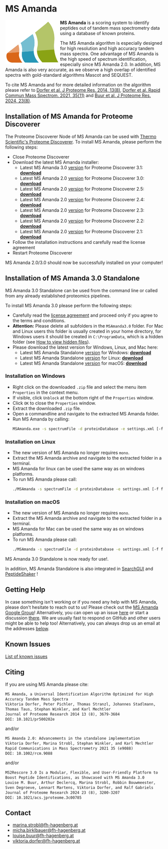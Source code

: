# MS Amanda

<img src="logo/msamanda.jpg" align="left" width="175px"/>

**MS Amanda** is a scoring system to identify peptides out of tandem mass spectrometry data using a database of known proteins.

The MS Amanda algorithm is especially designed for high resolution and high accuracy tandem mass spectra. One advantage of MS Amanda is the high
speed of spectrum identification, especially since MS Amanda 2.0. In addition, MS Amanda is also very accurate, as we observe a high overlap of
identified spectra with gold-standard algorithms Mascot and SEQUEST.

To cite MS Amanda and for more detailed information on the algorithm please refer to
[Dorfer et al. J Proteome Res. 2014, 13(8)](https://doi.org/10.1021/pr500202e),
[Dorfer et al. Rapid Commun Mass Spectrom. 2021, 35(11)](https://doi.org/10.1002/rcm.9088)
and 
[Buur et al. J Proteome Res. 2024, 23(8)](https://doi.org/10.1021/acs.jproteome.3c00785).

## Installation of MS Amanda for Proteome Discoverer

The Proteome Discoverer Node of MS Amanda can be used with
[Thermo Scientific's Proteome Discoverer](https://www.thermofisher.com/at/en/home/industrial/mass-spectrometry/liquid-chromatography-mass-spectrometry-lc-ms/lc-ms-software/multi-omics-data-analysis/proteome-discoverer-software.html).
To install MS Amanda, please perform the following steps:

- Close Proteome Discoverer
- Download the latest MS Amanda installer:
  - Latest MS Amanda 3.0 [version](https://github.com/hgb-bin-proteomics/MSAmanda/raw/master/release/pd/PD3.1/latest/version.txt) for Proteome Discoverer 3.1: [**download**](https://github.com/hgb-bin-proteomics/MSAmanda/raw/master/release/pd/PD3.1/latest/latest.zip)
  - Latest MS Amanda 2.0 [version](https://github.com/hgb-bin-proteomics/MSAmanda/raw/master/release/pd/PD3.0/latest/version.txt) for Proteome Discoverer 3.0: [**download**](https://github.com/hgb-bin-proteomics/MSAmanda/raw/master/release/pd/PD3.0/latest/latest.zip)
  - Latest MS Amanda 2.0 [version](https://github.com/hgb-bin-proteomics/MSAmanda/raw/master/release/pd/PD2.5/latest/version.txt) for Proteome Discoverer 2.5: [**download**](https://github.com/hgb-bin-proteomics/MSAmanda/raw/master/release/pd/PD2.5/latest/latest.zip)
  - Latest MS Amanda 2.0 [version](https://github.com/hgb-bin-proteomics/MSAmanda/raw/master/release/pd/PD2.4/latest/version.txt) for Proteome Discoverer 2.4: [**download**](https://github.com/hgb-bin-proteomics/MSAmanda/raw/master/release/pd/PD2.4/latest/latest.zip)
  - Latest MS Amanda 2.0 [version](https://github.com/hgb-bin-proteomics/MSAmanda/raw/master/release/pd/PD2.3/latest/version.txt) for Proteome Discoverer 2.3: [**download**](https://github.com/hgb-bin-proteomics/MSAmanda/raw/master/release/pd/PD2.3/latest/latest.zip)
  - Latest MS Amanda 2.0 [version](https://github.com/hgb-bin-proteomics/MSAmanda/raw/master/release/pd/PD2.2/latest/version.txt) for Proteome Discoverer 2.2: [**download**](https://github.com/hgb-bin-proteomics/MSAmanda/raw/master/release/pd/PD2.2/latest/latest.zip)
  - Latest MS Amanda 2.0 [version](https://github.com/hgb-bin-proteomics/MSAmanda/raw/master/release/pd/PD2.1/latest/version.txt) for Proteome Discoverer 2.1: [**download**](https://github.com/hgb-bin-proteomics/MSAmanda/raw/master/release/pd/PD2.1/latest/latest.zip)
- Follow the installation instructions and carefully read the license agreement
- Restart Proteome Discoverer

MS Amanda 2.0/3.0 should now be successfully installed on your computer!

## Installation of MS Amanda 3.0 Standalone

MS Amanda 3.0 Standalone can be used from the command line or called from any already established proteomics pipelines.

To install MS Amanda 3.0 please perform the following steps:

- Carefully read the [license agreement](https://github.com/hgb-bin-proteomics/MSAmanda/blob/master/LICENSE) and proceed only if you agree to the terms and conditions.
- **Attention:** Please delete all subfolders in the `MSAmanda3.0` folder. For Mac and Linux users this folder is usually created in your home directory, for Windows users it should be created in `C:\ProgramData`, which is a hidden folder (see [How to view hidden files](https://support.microsoft.com/en-us/windows/view-hidden-files-and-folders-in-windows-97fbc472-c603-9d90-91d0-1166d1d9f4b5)).
- Please download the latest version for Windows, Linux, and Mac here:
  - Latest MS Amanda Standalone [version](https://github.com/hgb-bin-proteomics/MSAmanda/raw/master/release/sa/latest/version.txt) for Windows: [**download**](https://github.com/hgb-bin-proteomics/MSAmanda/raw/master/release/sa/latest/win/latest.zip)
  - Latest MS Amanda Standalone [version](https://github.com/hgb-bin-proteomics/MSAmanda/raw/master/release/sa/latest/version.txt) for Linux: [**download**](https://github.com/hgb-bin-proteomics/MSAmanda/raw/master/release/sa/latest/linux/latest.tar.gz)
  - Latest MS Amanda Standalone [version](https://github.com/hgb-bin-proteomics/MSAmanda/raw/master/release/sa/latest/version.txt) for macOS: [**download**](https://github.com/hgb-bin-proteomics/MSAmanda/raw/master/release/sa/latest/mac/latest.tar.gz)

### Installation on Windows

- Right click on the downloaded `.zip` file and select the menu item `Properties` in the context menu.
- If visible, click `Unblock` at the bottom right of the `Properties` window.
- Click `OK` to close the `Properties` window.
- Extract the downloaded `.zip` file.
- Open a commandline and navigate to the extracted MS Amanda folder.
- Run MS Amanda by calling:
  ```bash
  MSAmanda.exe -s spectrumFile -d proteinDatabase -e settings.xml [-f fileformat] [-o outputfilename]
  ```

### Installation on Linux

- The new version of MS Amanda no longer requires `mono`.
- Extract the MS Amanda archive and navigate to the extracted folder in a terminal.
- MS Amanda for linux can be used the same way as on windows platforms.
- To run MS Amanda please call:
  ```bash
  ./MSAmanda -s spectrumFile -d proteinDatabase -e settings.xml [-f fileformat] [-o outputfilename]
  ```

### Installation on macOS

- The new version of MS Amanda no longer requires `mono`.
- Extract the MS Amanda archive and navigate to the extracted folder in a terminal.
- MS Amanda for Mac can be used the same way as on windows platforms.
- To run MS Amanda please call:
  ```bash
  ./MSAmanda -s spectrumFile -d proteinDatabase -e settings.xml [-f fileformat] [-o outputfilename]
  ```

MS Amanda 3.0 Standalone is now ready for use!.

In addition, MS Amanda Standalone is also integrated in
[SearchGUI](http://compomics.github.io/projects/searchgui.html)
and
[PeptideShaker](http://compomics.github.io/projects/peptide-shaker.html)
!

## Getting Help

In case something isn't working or if you need any help with MS Amanda,
please don't hesitate to reach out to us! Please check out the
[MS Amanda Google Group](https://groups.google.com/d/forum/msamanda)!
Alternatively, you can open
up an issue [here](https://github.com/hgb-bin-proteomics/MSAmanda/issues) or
start a discussion
[there](https://github.com/hgb-bin-proteomics/MSAmanda/discussions).
We are usually fast to respond on GitHub and other users might be able to help
too! Alternatively, you can always drop us an email at the addresses
[below](#contact).

## Known Issues

[List of known issues](https://github.com/hgb-bin-proteomics/MSAmanda/issues)

## Citing

If you are using MS Amanda please cite:
```
MS Amanda, a Universal Identification Algorithm Optimized for High Accuracy Tandem Mass Spectra
Viktoria Dorfer, Peter Pichler, Thomas Stranzl, Johannes Stadlmann, Thomas Taus, Stephan Winkler, and Karl Mechtler
Journal of Proteome Research 2014 13 (8), 3679-3684
DOI: 10.1021/pr500202e
```
and/or
```
MS Amanda 2.0: Advancements in the standalone implementation
Viktoria Dorfer, Marina Strobl, Stephan Winkler, and Karl Mechtler
Rapid Communications in Mass Spectrometry 2021 35 (e9088)
DOI: 10.1002/rcm.9088
```
and/or
```
MS2Rescore 3.0 Is a Modular, Flexible, and User-Friendly Platform to Boost Peptide Identifications, as Showcased with MS Amanda 3.0
Louise M. Buur, Arthur Declercq, Marina Strobl, Robbin Bouwmeester, Sven Degroeve, Lennart Martens, Viktoria Dorfer, and Ralf Gabriels
Journal of Proteome Research 2024 23 (8), 3200-3207
DOI: 10.1021/acs.jproteome.3c00785
```

## Contact

- [marina.strobl@fh-hagenberg.at](mailto:marina.strobl@fh-hagenberg.at)
- [micha.birklbauer@fh-hagenberg.at](mailto:micha.birklbauer@fh-hagenberg.at)
- [louise.buur@fh-hagenberg.at](mailto:louise.buur@fh-hagenberg.at)
- [viktoria.dorfer@fh-hagenberg.at](mailto:viktoria.dorfer@fh-hagenberg.at)
